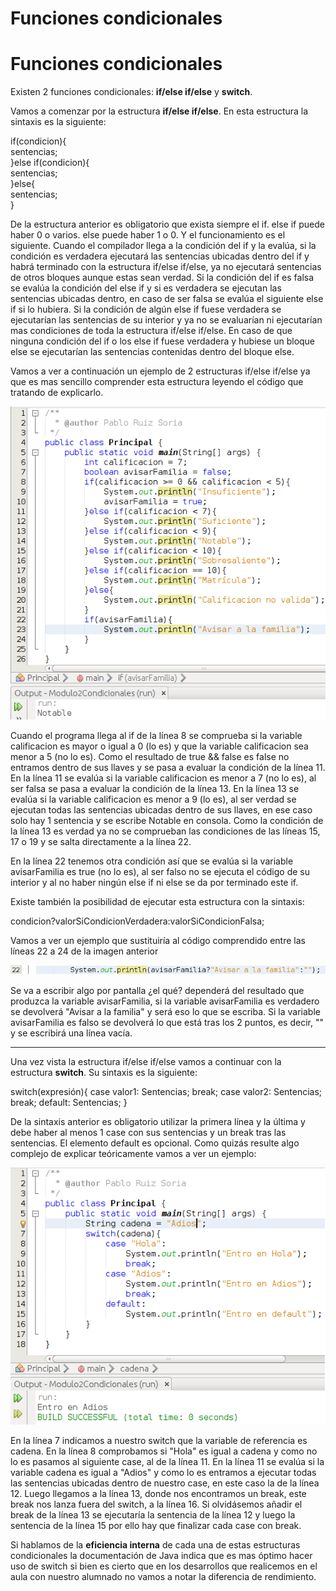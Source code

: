 # Funciones condicionales

# Funciones condicionales

Existen 2 funciones condicionales: **if/else if/else** y **switch**.

Vamos a comenzar por la estructura **if/else if/else**. En esta estructura la sintaxis es la siguiente:

if(condicion){  
    sentencias;  
}else if(condicion){  
    sentencias;  
}else{  
    sentencias;  
}

De la estructura anterior es obligatorio que exista siempre el if. else if puede haber 0 o varios. else puede haber 1 o 0. Y el funcionamiento es el siguiente. Cuando el compilador llega a la condición del if y la evalúa, si la condición es verdadera ejecutará las sentencias ubicadas dentro del if y habrá terminado con la estructura if/else if/else, ya no ejecutará sentencias de otros bloques aunque estas sean verdad. Si la condición del if es falsa se evalúa la condición del else if y si es verdadera se ejecutan las sentencias ubicadas dentro, en caso de ser falsa se evalúa el siguiente else if si lo hubiera. Si la condición de algún else if fuese verdadera se ejecutarían las sentencias de su interior y ya no se evaluarían ni ejecutarían mas condiciones de toda la estructura if/else if/else. En caso de que ninguna condición del if o los else if fuese verdadera y hubiese un bloque else se ejecutarían las sentencias contenidas dentro del bloque else.

Vamos a ver a continuación un ejemplo de 2 estructuras if/else if/else ya que es mas sencillo comprender esta estructura leyendo el código que tratando de explicarlo.


![Ejemplo de código con condiciones if, else if y else](img/Modulo2CondicionesIf.png "Ejemplo de código con condiciones if, else if y else")


Cuando el programa llega al if de la línea 8 se comprueba si la variable calificacion es mayor o igual a 0 (lo es) y que la variable calificacion sea menor a 5 (no lo es). Como el resultado de true && false es false no entramos dentro de sus llaves y se pasa a evaluar la condición de la línea 11. En la línea 11 se evalúa si la variable calificacion es menor a 7 (no lo es), al ser falsa se pasa a evaluar la condición de la línea 13. En la línea 13 se evalúa si la variable calificacion es menor a 9 (lo es), al ser verdad se ejecutan todas las sentencias ubicadas dentro de sus llaves, en ese caso solo hay 1 sentencia y se escribe Notable en consola. Como la condición de la línea 13 es verdad ya no se comprueban las condiciones de las líneas 15, 17 o 19 y se salta directamente a la línea 22.

En la línea 22 tenemos otra condición así que se evalúa si la variable avisarFamilia es true (no lo es), al ser falso no se ejecuta el código de su interior y al no haber ningún else if ni else se da por terminado este if.

Existe también la posibilidad de ejecutar esta estructura con la sintaxis:

condicion?valorSiCondicionVerdadera:valorSiCondicionFalsa;

Vamos a ver un ejemplo que sustituiría al código comprendido entre las líneas 22 a 24 de la imagen anterior


![Ejemplo de código con condición if en 1 línea](img/Modulo2CondicionesIf1Linea.png "Ejemplo de código con condición if en 1 línea")


Se va a escribir algo por pantalla ¿el qué? dependerá del resultado que produzca la variable avisarFamilia, si la variable avisarFamilia es verdadero se devolverá "Avisar a la familia" y será eso lo que se escriba. Si la variable avisarFamilia es falso se devolverá lo que está tras los 2 puntos, es decir, "" y se escribirá una línea vacía.

* * *

Una vez vista la estructura if/else if/else vamos a continuar con la estructura **switch**. Su sintaxis es la siguiente:

switch(expresión){
    case valor1:
        Sentencias;
        break;
    case valor2:
        Sentencias;
        break;
    default:
        Sentencias;
}

De la sintaxis anterior es obligatorio utilizar la primera línea y la última y debe haber al menos 1 case con sus sentencias y un break tras las sentencias. El elemento default es opcional. Como quizás resulte algo complejo de explicar teóricamente vamos a ver un ejemplo:


![Código condicional con switch](img/Modulo2CondicionesSwitch.png "Código condicional con switch")


En la línea 7 indicamos a nuestro switch que la variable de referencia es cadena. En la línea 8 comprobamos si "Hola" es igual a cadena y como no lo es pasamos al siguiente case, al de la línea 11. En la línea 11 se evalúa si la variable cadena es igual a "Adios" y como lo es entramos a ejecutar todas las sentencias ubicadas dentro de nuestro case, en este caso la de la línea 12. Luego llegamos a la línea 13, donde nos encontramos un break, este break nos lanza fuera del switch, a la línea 16. Si olvidásemos añadir el break de la línea 13 se ejecutaría la sentencia de la línea 12 y luego la sentencia de la línea 15 por ello hay que finalizar cada case con break.

Si hablamos de la **eficiencia interna** de cada una de estas estructuras condicionales la documentación de Java indica que es mas óptimo hacer uso de switch si bien es cierto que en los desarrollos que realicemos en el aula con nuestro alumnado no vamos a notar la diferencia de rendimiento.

